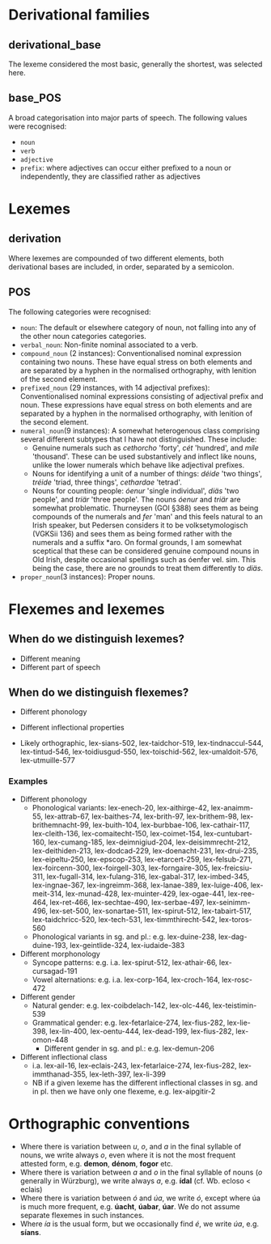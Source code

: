# Derivational families
## derivational_base
The lexeme considered the most basic, generally the shortest, was selected here.

## base_POS
A broad categorisation into major parts of speech. The following values were recognised:
- `noun`
- `verb`
- `adjective`
- `prefix`: where adjectives can occur either prefixed to a noun or independently, they are classified rather as adjectives

# Lexemes
## derivation
Where lexemes are compounded of two different elements, both derivational bases are included, in order, separated by a semicolon.

## POS
The following categories were recognised:
- `noun`: The default or elsewhere category of noun, not falling into any of the other noun categories categories.
- `verbal_noun`: Non-finite nominal associated to a verb.
- `compound_noun` (2 instances): Conventionalised nominal expression containing two nouns. These have equal stress on both elements and are separated by a hyphen in the normalised orthography, with lenition of the second element.
- `prefixed_noun` (29 instances, with 14 adjectival prefixes): Conventionalised nominal expressions consisting of  adjectival prefix and noun. These expressions have equal stress on both elements and are separated by a hyphen in the normalised orthography, with lenition of the second element.
- `numeral_noun`(9 instances): A somewhat heterogenous class comprising several different subtypes that I have not distinguished. These include:
    -  Genuine numerals such as _cethorcho_ 'forty', _cét_ 'hundred', and _míle_ 'thousand'. These can be used substantively and inflect like nouns, unlike the lower numerals which behave like adjectival prefixes.
    -  Nouns for identifying a unit of a number of things: _déide_ 'two things', _tréide_ 'triad, three things', _cethardae_ 'tetrad'.
    -  Nouns for counting people: _óenur_ 'single individual', _diäs_ 'two people', and _triär_ 'three people'. The nouns _óenur_ and _triär_ are somewhat problematic. Thurneysen (GOI §388) sees them as being compounds of the numerals and _fer_ 'man' and this feels natural to an Irish speaker, but Pedersen considers it to be volksetymologisch (VGKSii 136) and sees them as being formed rather with the numerals and a suffix \*aro. On formal grounds, I am somewhat sceptical that these can be considered genuine compound nouns in Old Irish, despite occasional spellings such as óenḟer vel. sim. This being the case, there are no grounds to treat them differently to _diäs_.
- `proper_noun`(3 instances): Proper nouns.

# Flexemes and lexemes
## When do we distinguish lexemes?
- Different meaning
- Different part of speech

## When do we distinguish flexemes?
- Different phonology
- Different inflectional properties 
 
- Likely orthographic, lex-sians-502, lex-taidchor-519, lex-tindnaccul-544, lex-tintud-546, lex-toidiusgud-550, lex-toischid-562, lex-umaldoit-576, lex-utmuille-577
  
### Examples
- Different phonology
    - Phonological variants: lex-enech-20, lex-aithirge-42, lex-anaimm-55, lex-attrab-67, lex-baithes-74, lex-brith-97, lex-brithem-98, lex-brithemnacht-99, lex-buith-104, lex-burbbae-106, lex-cathair-117, lex-cleith-136, lex-comaitecht-150, lex-coimet-154, lex-cuntubart-160, lex-cumang-185, lex-deimnigiud-204, lex-deisimmrecht-212, lex-deithiden-213, lex-dodcad-229, lex-doenacht-231, lex-drui-235, lex-eipeltu-250, lex-epscop-253, lex-etarcert-259, lex-felsub-271, lex-foircenn-300, lex-foirgell-303, lex-forngaire-305, lex-freicsiu-311, lex-fugall-314, lex-fulang-316, lex-gabal-317, lex-imbed-345, lex-ingnae-367, lex-ingreimm-368, lex-lanae-389, lex-luige-406, lex-meit-314, lex-munad-428, lex-muinter-429, lex-ogae-441, lex-ree-464, lex-ret-466, lex-sechtae-490, lex-serbae-497, lex-seinimm-496, lex-set-500, lex-sonartae-511, lex-spirut-512, lex-tabairt-517, lex-taidchricc-520, lex-tech-531, lex-timmthirecht-542, lex-toros-560
    - Phonological variants in sg. and pl.: e.g. lex-duine-238, lex-dag-duine-193, lex-geintlide-324, lex-iudaide-383
- Different morphonology
    - Syncope patterns: e.g. i.a. lex-spirut-512, lex-athair-66, lex-cursagad-191
    - Vowel alternations: e.g. i.a. lex-corp-164, lex-croch-164, lex-rosc-472
- Different gender
    - Natural gender: e.g. lex-coibdelach-142, lex-olc-446, lex-teistimin-539
    - Grammatical gender: e.g. lex-fetarlaice-274, lex-fius-282, lex-lie-398, lex-lin-400, lex-oentu-444, lex-dead-199, lex-fius-282, lex-omon-448
        - Different gender in sg. and pl.: e.g. lex-demun-206
- Different inflectional class
    - i.a. lex-ail-16, lex-eclais-243, lex-fetarlaice-274, lex-fius-282, lex-immthanad-355, lex-leth-397, lex-li-399
    - NB if a given lexeme has the different inflectional classes in sg. and in pl. then we have only one flexeme, e.g. lex-aipgitir-2

# Orthographic conventions
- Where there is variation between *u*, *o*, and *a* in the final syllable of nouns, we write always *o*, even where it is not the most frequent attested form, e.g. **demon**, **dénom**, **fogor** etc.
- Where there is variation between *a* and *o* in the final syllable of nouns (*o* generally in Würzburg), we write always *a*, e.g. **ídal** (cf. Wb. ecloso < eclais)
- Where there is variation between *ó* and *úa*, we write *ó*, except where úa is much more frequent, e.g. **úacht**, **úabar**, **úar**. We do not assume separate flexemes in such instances.
- Where *ía* is the usual form, but we occasionally find *é*, we write *úa*, e.g. **síans**.


